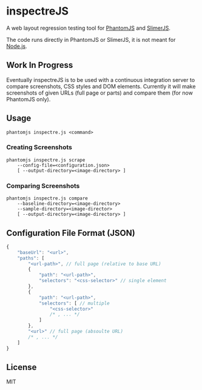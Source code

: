 # inspectreJS

A web layout regression testing tool for [PhantomJS](http://phantomjs.org/) and [SlimerJS](http://slimerjs.org/).

The code runs directly in PhantomJS or SlimerJS, it is not meant for [Node.js](https://nodejs.org/). 

## Work In Progress

Eventually inspectreJS is to be used with a continuous integration server to compare screenshots, CSS styles and DOM elements.
Currently it will make screenshots of given URLs (full page or parts) and compare them (for now PhantomJS only).

## Usage

`phantomjs inspectre.js <command>`

### Creating Screenshots

```
phantomjs inspectre.js scrape
	--config-file=<configuration.json>
	[ --output-directory=<image-directory> ]
```

### Comparing Screenshots

```
phantomjs inspectre.js compare
	--baseline-directory=<image-directory>
	--sample-directory=<image-director>
	[ --output-directory=<image-directory> ]
```

## Configuration File Format (JSON)

``` javascript
{
	"baseUrl": "<url>",
	"paths": [
		"<url-path>", // full page (relative to base URL)
		{
			"path": "<url-path>",
			"selectors": "<css-selector>" // single element
		},
		{
			"path": "<url-path>",
			"selectors": [ // multiple 
				"<css-selector>"
				/* , ... */
			]
		},
		"<url>" // full page (absoulte URL)
		/* , ... */
	]
}
```

## License

MIT
